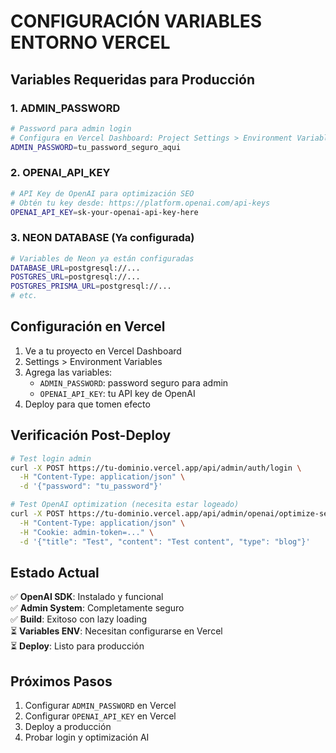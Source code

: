 # CONFIGURACIÓN VARIABLES ENTORNO VERCEL

## Variables Requeridas para Producción

### 1. ADMIN_PASSWORD
```bash
# Password para admin login
# Configura en Vercel Dashboard: Project Settings > Environment Variables
ADMIN_PASSWORD=tu_password_seguro_aqui
```

### 2. OPENAI_API_KEY  
```bash
# API Key de OpenAI para optimización SEO
# Obtén tu key desde: https://platform.openai.com/api-keys
OPENAI_API_KEY=sk-your-openai-api-key-here
```

### 3. NEON DATABASE (Ya configurada)
```bash
# Variables de Neon ya están configuradas
DATABASE_URL=postgresql://...
POSTGRES_URL=postgresql://...
POSTGRES_PRISMA_URL=postgresql://...
# etc.
```

## Configuración en Vercel

1. Ve a tu proyecto en Vercel Dashboard
2. Settings > Environment Variables  
3. Agrega las variables:
   - `ADMIN_PASSWORD`: password seguro para admin
   - `OPENAI_API_KEY`: tu API key de OpenAI
4. Deploy para que tomen efecto

## Verificación Post-Deploy

```bash
# Test login admin
curl -X POST https://tu-dominio.vercel.app/api/admin/auth/login \
  -H "Content-Type: application/json" \
  -d '{"password": "tu_password"}'

# Test OpenAI optimization (necesita estar logeado)
curl -X POST https://tu-dominio.vercel.app/api/admin/openai/optimize-seo \
  -H "Content-Type: application/json" \
  -H "Cookie: admin-token=..." \
  -d '{"title": "Test", "content": "Test content", "type": "blog"}'
```

## Estado Actual

✅ **OpenAI SDK**: Instalado y funcional  
✅ **Admin System**: Completamente seguro  
✅ **Build**: Exitoso con lazy loading  
⏳ **Variables ENV**: Necesitan configurarse en Vercel  
⏳ **Deploy**: Listo para producción  

## Próximos Pasos

1. Configurar `ADMIN_PASSWORD` en Vercel
2. Configurar `OPENAI_API_KEY` en Vercel  
3. Deploy a producción
4. Probar login y optimización AI